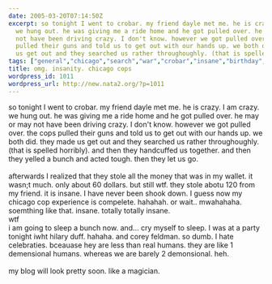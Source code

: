 ```yaml
---
date: 2005-03-20T07:14:50Z
excerpt: so tonight I went to crobar. my friend dayle met me. he is crazy. I am crazy.
  we hung out. he was giving me a ride home and he got pulled over. he may or may
  not have been driving crazy. I don't know. however we got pulled over. the cops
  pulled their guns and told us to get out with our hands up. we both did. they made
  us get out and they searched us rather throughoughly. (that is spelled horrib...
tags: ["general","chicago","search","war","crobar","insane","birthday","parties"]
title: omg. insanity. chicago cops
wordpress_id: 1011
wordpress_url: http://new.nata2.org/?p=1011
---
```


so tonight I went to crobar. my friend dayle met me. he is crazy. I am crazy. we hung out. he was giving me a ride home and he got pulled over. he may or may not have been driving crazy. I don't know. however we got pulled over. the cops pulled their guns and told us to get out with our hands up. we both did. they made us get out and they searched us rather throughoughly. (that is spelled horribly). and then they handcuffed us together. and then they yelled a bunch and acted tough. then they let us go. <br /><br />afterwards I realized that they stole all the money that was in my wallet. it wasn;t much. only about 60 dollars. but still wtf. they stole abotu 120 from my friend. it is insane. I have never been shook down. I guess now my chicago cop experience is compelete. hahahah. or wait.. mwahahaha. 
soemthing like that. insane. totally totally insane. 
<br />wtf
<br />i am going to sleep a bunch now. and... cry myself to sleep. I was at a party tonight iwht hilary duff. hahaha. and corey feldman. so dumb. I hate celebraties. bceauase hey are less than real humans. they are like 1 demensional humans. whereas we are barely 2 demonsional. heh. <br /><br />my blog will look pretty soon. like a magician.
